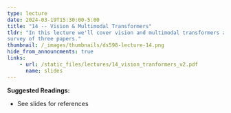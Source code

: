 ```yaml
---
type: lecture
date: 2024-03-19T15:30:00-5:00
title: "14 -- Vision & Multimodal Transformers"
tldr: "In this lecture we'll cover vision and multimodal transformers as a 
survey of three papers."
thumbnail: /_images/thumbnails/ds598-lecture-14.png
hide_from_announcments: true
links: 
    - url: /static_files/lectures/14_vision_tranformers_v2.pdf
      name: slides
---
```

**Suggested Readings:**
- See slides for references